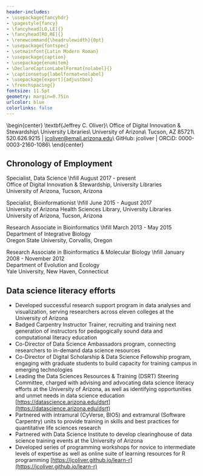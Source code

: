 ```yaml
---
header-includes:
- \usepackage{fancyhdr}
- \pagestyle{fancy}
- \fancyhead[LO,LE]{}
- \fancyhead[RO,RE]{}
- \renewcommand{\headrulewidth}{0pt}
- \usepackage{fontspec}
- \setmainfont{Latin Modern Roman}
- \usepackage{caption}
- \usepackage{enumitem}
- \DeclareCaptionLabelFormat{nolabel}{}
- \captionsetup{labelformat=nolabel}
- \usepackage[export]{adjustbox}
- \frenchspacing{}
fontsize: 11.5pt
geometry: margin=0.75in
urlcolor: blue
colorlinks: false
---
```


\begin{center}
\textbf{Jeffrey C. Oliver}\\
Office of Digital Innovation \& Stewardship\\
University Libraries\\
University of Arizona\\
Tucson, AZ 85721\\
520.626.9215 | jcoliver@email.arizona.edu\\
GitHub: jcoliver | ORCiD: 0000-0003-2160-1086\\
\end{center}

## Chronology of Employment
Specialist, Data Science \hfill August 2017 - present  
Office of Digital Innovation \& Stewardship, University Libraries  
University of Arizona, Tucson, Arizona

Specialist, Bioinformationist \hfill June 2015 - August 2017  
University of Arizona Health Sciences Library, University Libraries  
University of Arizona, Tucson, Arizona

Research Associate in Bioinformatics \hfill March 2013 - May 2015  
Department of Integrative Biology  
Oregon State University, Corvallis, Oregon

Research Associate in Bioinformatics & Molecular Biology \hfill January 2008 - November 2012  
Department of Evolution and Ecology  
Yale University, New Haven, Connecticut

## Data science literacy efforts

+ Developed successful research support program in data analyses and visualization, serving researchers across eleven colleges at the University of Arizona
+ Badged Carpentry Instructor Trainer, recruiting and training next generation of instructors for pedagogically sound data and computational literacy education
+ Co-Director of Data Science Ambassadors program, connecting researchers to in-demand data science resources
+ Co-Director of Digital Scholarship & Data Science Fellowship program, engaging with graduate students to build capacity for training campus in emerging technologies
+ Leading the Data Sciences Resources & Training (DSRT) Steering Committee, charged with advising and advocating data science literacy efforts at the University of Arizona, as well as identifying opportunities and unmet needs in data science education [https://datascience.arizona.edu/dsrt](https://datascience.arizona.edu/dsrt)
+ Partnered with intramural (CyVerse, BIO5) and extramural (Software Carpentry) units to provide training in skills and best practices for quantitative life sciences research
+ Partnered with Data Science Institute to develop clearinghouse of data science training events at the University of Arizona
+ Developed series of programming workshops for novice to intermediate levels of expertise as well as online suite of learning resources for R programming [https://jcoliver.github.io/learn-r](https://jcoliver.github.io/learn-r)
